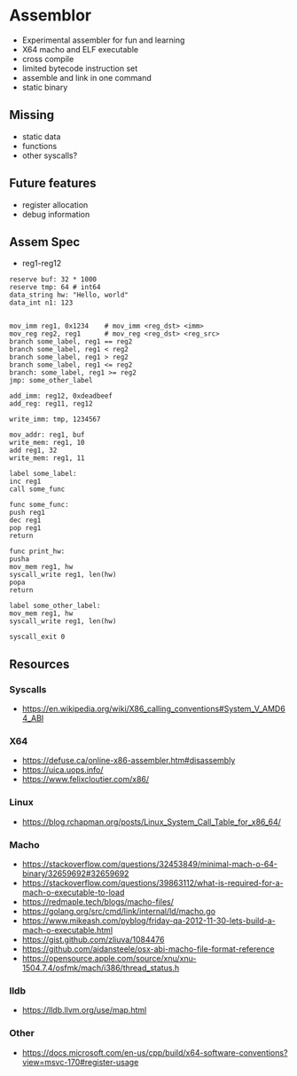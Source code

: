# Assemblor

- Experimental assembler for fun and learning
- X64 macho and ELF executable
- cross compile
- limited bytecode instruction set
- assemble and link in one command
- static binary

## Missing

- static data
- functions
- other syscalls?

## Future features

- register allocation
- debug information

## Assem Spec

- reg1-reg12

```
reserve buf: 32 * 1000
reserve tmp: 64 # int64
data_string hw: "Hello, world"
data_int n1: 123


mov_imm reg1, 0x1234	# mov_imm <reg_dst> <imm>
mov_reg reg2, reg1		# mov_reg <reg_dst> <reg_src>
branch some_label, reg1 == reg2
branch some_label, reg1 < reg2
branch some_label, reg1 > reg2
branch some_label, reg1 <= reg2
branch: some_label, reg1 >= reg2
jmp: some_other_label

add_imm: reg12, 0xdeadbeef
add_reg: reg11, reg12

write_imm: tmp, 1234567

mov_addr: reg1, buf
write_mem: reg1, 10
add reg1, 32
write_mem: reg1, 11

label some_label:
inc reg1
call some_func

func some_func:
push reg1
dec reg1
pop reg1
return

func print_hw:
pusha
mov_mem reg1, hw
syscall_write reg1, len(hw)
popa
return

label some_other_label:
mov_mem reg1, hw
syscall_write reg1, len(hw)

syscall_exit 0
```

## Resources

### Syscalls

- https://en.wikipedia.org/wiki/X86_calling_conventions#System_V_AMD64_ABI

### X64

- https://defuse.ca/online-x86-assembler.htm#disassembly
- https://uica.uops.info/
- https://www.felixcloutier.com/x86/

### Linux

- https://blog.rchapman.org/posts/Linux_System_Call_Table_for_x86_64/

### Macho

- https://stackoverflow.com/questions/32453849/minimal-mach-o-64-binary/32659692#32659692
- https://stackoverflow.com/questions/39863112/what-is-required-for-a-mach-o-executable-to-load
- https://redmaple.tech/blogs/macho-files/
- https://golang.org/src/cmd/link/internal/ld/macho.go
- https://www.mikeash.com/pyblog/friday-qa-2012-11-30-lets-build-a-mach-o-executable.html
- https://gist.github.com/zliuva/1084476
- https://github.com/aidansteele/osx-abi-macho-file-format-reference
- https://opensource.apple.com/source/xnu/xnu-1504.7.4/osfmk/mach/i386/thread_status.h

### lldb

- https://lldb.llvm.org/use/map.html

### Other

- https://docs.microsoft.com/en-us/cpp/build/x64-software-conventions?view=msvc-170#register-usage

